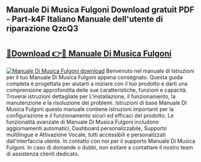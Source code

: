 ## Manuale Di Musica Fulgoni Download gratuit PDF - Part-k4F Italiano Manuale dell'utente di riparazione QzcQ3

# <h2><a href="http://dfaylpp.blite.top/?on=Manuale+Di+Musica+Fulgoni">🔗Download 👉🔴 Manuale Di Musica Fulgoni</a></h2>

[![Manuale Di Musica Fulgoni download](https://i.imgur.com/lujVjoI.png)](http://dfaylpp.blite.top/?on=Manuale+Di+Musica+Fulgoni)
Benvenuto nel manuale di Istruzioni per il tuo Manuale Di Musica Fulgoni appena consegnato. Questa guida completa è progettata per aiutarti a iniziare con il tuo prodotto e darti una comprensione approfondita delle sue caratteristiche, funzioni e capacità. Troverai istruzioni dettagliate per L'installazione, il funzionamento, la manutenzione e la risoluzione dei problemi. Istruzioni di base Manuale Di Musica Fulgoni questo manuale contiene istruzioni importanti per la configurazione e il funzionamento sicuri ed efficaci del prodotto. Le funzionalità avanzate di Manuale Di Musica Fulgoni includono aggiornamenti automatici, Dashboard personalizzabile, Supporto multilingue e Attivazione Vocale, tutti accessibili e personalizzati dall'interfaccia utente. In contatto con noi per il supporto Manuale Di Musica Fulgoni. In caso di domande o dubbi, non esitare a contattare il nostro team di assistenza clienti dedicato.
